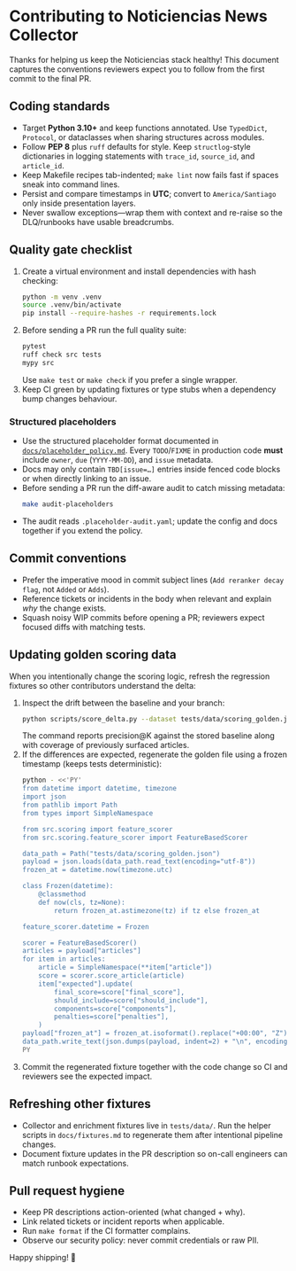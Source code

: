 <!-- markdownlint-disable -->
# Contributing to Noticiencias News Collector

Thanks for helping us keep the Noticiencias stack healthy! This document captures the conventions reviewers expect you to follow from the first commit to the final PR.

## Coding standards

- Target **Python 3.10+** and keep functions annotated. Use `TypedDict`, `Protocol`, or dataclasses when sharing structures across modules.
- Follow **PEP 8** plus `ruff` defaults for style. Keep `structlog`-style dictionaries in logging statements with `trace_id`, `source_id`, and `article_id`.
- Keep Makefile recipes tab-indented; `make lint` now fails fast if spaces sneak into command lines.
- Persist and compare timestamps in **UTC**; convert to `America/Santiago` only inside presentation layers.
- Never swallow exceptions—wrap them with context and re-raise so the DLQ/runbooks have usable breadcrumbs.

## Quality gate checklist

1. Create a virtual environment and install dependencies with hash checking:
   ```bash
   python -m venv .venv
   source .venv/bin/activate
   pip install --require-hashes -r requirements.lock
   ```
2. Before sending a PR run the full quality suite:
   ```bash
   pytest
   ruff check src tests
   mypy src
   ```
   Use `make test` or `make check` if you prefer a single wrapper.
3. Keep CI green by updating fixtures or type stubs when a dependency bump changes behaviour.

### Structured placeholders

- Use the structured placeholder format documented in [`docs/placeholder_policy.md`](docs/placeholder_policy.md). Every `TODO`/`FIXME` in production code **must** include `owner`, `due` (`YYYY-MM-DD`), and `issue` metadata.
- Docs may only contain `TBD[issue=…]` entries inside fenced code blocks or when directly linking to an issue.
- Before sending a PR run the diff-aware audit to catch missing metadata:
  ```bash
  make audit-placeholders
  ```
- The audit reads `.placeholder-audit.yaml`; update the config and docs together if you extend the policy.

## Commit conventions

- Prefer the imperative mood in commit subject lines (`Add reranker decay flag`, not `Added` or `Adds`).
- Reference tickets or incidents in the body when relevant and explain *why* the change exists.
- Squash noisy WIP commits before opening a PR; reviewers expect focused diffs with matching tests.

## Updating golden scoring data

When you intentionally change the scoring logic, refresh the regression fixtures so other contributors understand the delta:

1. Inspect the drift between the baseline and your branch:
   ```bash
   python scripts/score_delta.py --dataset tests/data/scoring_golden.json
   ```
   The command reports precision@K against the stored baseline along with coverage of previously surfaced articles.
2. If the differences are expected, regenerate the golden file using a frozen timestamp (keeps tests deterministic):
   ```bash
   python - <<'PY'
   from datetime import datetime, timezone
   import json
   from pathlib import Path
   from types import SimpleNamespace

   from src.scoring import feature_scorer
   from src.scoring.feature_scorer import FeatureBasedScorer

   data_path = Path("tests/data/scoring_golden.json")
   payload = json.loads(data_path.read_text(encoding="utf-8"))
   frozen_at = datetime.now(timezone.utc)

   class Frozen(datetime):
       @classmethod
       def now(cls, tz=None):
           return frozen_at.astimezone(tz) if tz else frozen_at

   feature_scorer.datetime = Frozen

   scorer = FeatureBasedScorer()
   articles = payload["articles"]
   for item in articles:
       article = SimpleNamespace(**item["article"])
       score = scorer.score_article(article)
       item["expected"].update(
           final_score=score["final_score"],
           should_include=score["should_include"],
           components=score["components"],
           penalties=score["penalties"],
       )
   payload["frozen_at"] = frozen_at.isoformat().replace("+00:00", "Z")
   data_path.write_text(json.dumps(payload, indent=2) + "\n", encoding="utf-8")
   PY
   ```
3. Commit the regenerated fixture together with the code change so CI and reviewers see the expected impact.

## Refreshing other fixtures

- Collector and enrichment fixtures live in `tests/data/`. Run the helper scripts in `docs/fixtures.md` to regenerate them after intentional pipeline changes.
- Document fixture updates in the PR description so on-call engineers can match runbook expectations.

## Pull request hygiene

- Keep PR descriptions action-oriented (what changed + why).
- Link related tickets or incident reports when applicable.
- Run `make format` if the CI formatter complains.
- Observe our security policy: never commit credentials or raw PII.

Happy shipping! 🚀
